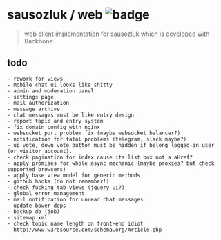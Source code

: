 # sausozluk / web ![badge](https://travis-ci.org/sausozluk/web.svg?branch=master)

> web client implementation for sausozluk which is developed with Backbone.

## todo
```text
- rework for views
- mobile chat ui looks like shitty
- admin and moderation panel
- settings page
- mail authorization
- message archive
- chat messages must be like entry design
- report topic and entry system
- fix domain config with nginx
- websocket port problem fix (maybe websocket balancer?)
- notification for fatal problems (telegram, slack maybe?)
- up vote, down vote button must be hidden if belong logged-in user (or visitor account).
- check pagination for index cause its list box not a aHref?
- apply promises for whole async mechanic (maybe proxies? but check supported browsers)
- apply base view model for generic methods
- github hooks (do not remember!)
- check fucking tab views (jquery ui?)
- global error management
- mail notification for unread chat messages
- update bower deps
- backup db (job)
- sitemap.xml
- check topic name length on front-end idiot
- http://www.w3resource.com/schema.org/Article.php
```
